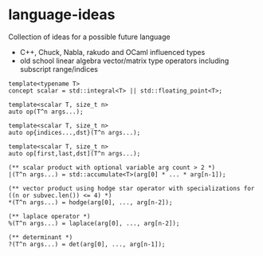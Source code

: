 # language-ideas
Collection of ideas for a possible future language

- C++, Chuck, Nabla, rakudo and OCaml influenced types
- old school linear algebra vector/matrix type operators including subscript range/indices

```perl6
template<typename T>
concept scalar = std::integral<T> || std::floating_point<T>;

template<scalar T, size_t n>
auto op(T^n args...);

template<scalar T, size_t n>
auto op{indices...,dst}(T^n args...);

template<scalar T, size_t n>
auto op[first,last,dst](T^n args...);

(** scalar product with optional variable arg count > 2 *)
|(T^n args...) = std::accumulate<T>(arg[0] * ... * arg[n-1]);

(** vector product using hodge star operator with specializations for ((n or subvec.len()) <= 4) *)
*(T^n args...) = hodge(arg[0], ..., arg[n-2]); 

(** laplace operator *)
%(T^n args...) = laplace(arg[0], ..., arg[n-2]);

(** determinant *)
?(T^n args...) = det(arg[0], ..., arg[n-1]);
```
